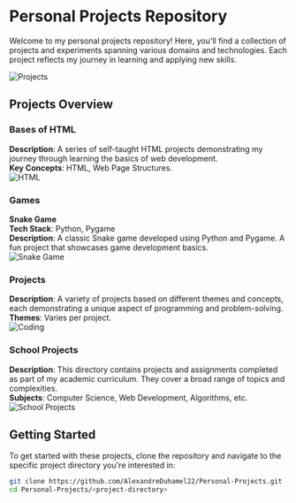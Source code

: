 # Personal Projects Repository

Welcome to my personal projects repository! Here, you'll find a collection of projects and experiments spanning various domains and technologies. Each project reflects my journey in learning and applying new skills.

![Projects]([https://media.giphy.com/media/Ih5dcHgN4b8zSSI9OQ/giphy.gif])

## Projects Overview

### Bases of HTML
**Description**: A series of self-taught HTML projects demonstrating my journey through learning the basics of web development.  
**Key Concepts**: HTML, Web Page Structures.  
![HTML](https://media.giphy.com/media/XAxylRMCdpbEWUAvr8/giphy.gif)

### Games
**Snake Game**  
**Tech Stack**: Python, Pygame  
**Description**: A classic Snake game developed using Python and Pygame. A fun project that showcases game development basics.  
![Snake Game](https://media.giphy.com/media/l3q2K5jinAlChoCLS/giphy.gif)

### Projects
**Description**: A variety of projects based on different themes and concepts, each demonstrating a unique aspect of programming and problem-solving.  
**Themes**: Varies per project.  
![Coding](https://media.giphy.com/media/QssGEmpkyEOhBCb7e1/giphy.gif)

### School Projects
**Description**: This directory contains projects and assignments completed as part of my academic curriculum. They cover a broad range of topics and complexities.  
**Subjects**: Computer Science, Web Development, Algorithms, etc.  
![School Projects](https://media.giphy.com/media/zOvBKUUEERdNm/giphy.gif)

## Getting Started

To get started with these projects, clone the repository and navigate to the specific project directory you're interested in:

```bash
git clone https://github.com/AlexandreDuhamel22/Personal-Projects.git
cd Personal-Projects/<project-directory>
```
